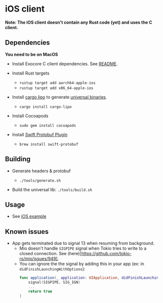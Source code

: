 # iOS client

**Note: The iOS client doesn't contain any Rust code (yet) and uses the C client.**

## Dependencies
**You need to be on MacOS**

* Install Exocore C client dependencies. See [README](../c/README.md).

* Install Rust targets
    * `rustup target add aarch64-apple-ios`
    * `rustup target add x86_64-apple-ios`
    
* Install [cargo lipo](https://github.com/TimNN/cargo-lipo) to generate [universal binaries](https://en.wikipedia.org/wiki/Universal_binary).
    * `cargo install cargo-lipo`

* Install Cocoapods
    * `sudo gem install cocoapods`

* Install [Swift Protobuf Plugin](https://github.com/apple/swift-protobuf/)
    * `brew install swift-protobuf`

## Building
* Generate headers & protobuf
    * `./tools/generate.sh`

* Build the universal lib: `./tools/build.sh`

## Usage
* See [iOS example](../../examples/iOS/README.md)

## Known issues
* App gets terminated due to signal 13 when resuming from background.
  * Mio doesn't handle `SIGPIPE` signal when Tokio tries to write to a closed connection. See (here)[https://github.com/tokio-rs/mio/issues/949].
  * You can ignore the the signal by adding this in your app (ex: in `didFinishLaunchingWithOptions`):
    ```swift
    func application(_ application: UIApplication, didFinishLaunchingWithOptions launchOptions: [UIApplication.LaunchOptionsKey: Any]?) -> Bool {
        signal(SIGPIPE, SIG_IGN)
        ...
        return true
    }
    ```